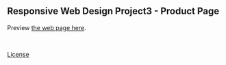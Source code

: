 ## Responsive Web Design Project3 - Product Page

Preview [the web page here](https://codepen.io/starryxy311/pen/Jjobpwy).

<br>

[License](https://codepen.io/starryxy311/pen/Jjobpwy/license)
